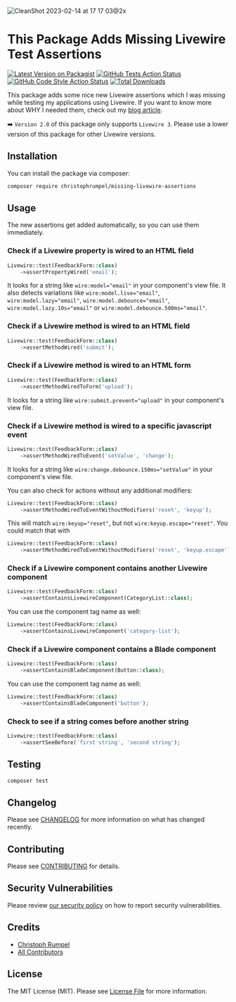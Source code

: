 ![CleanShot 2023-02-14 at 17 17 03@2x](https://user-images.githubusercontent.com/1394539/218795579-da45e8c0-2f7d-44d9-9e50-08fd8c99aa6b.png)
# This Package Adds Missing Livewire Test Assertions

[![Latest Version on Packagist](https://img.shields.io/packagist/v/christophrumpel/missing-livewire-assertions.svg?style=flat-square)](https://packagist.org/packages/christophrumpel/missing-livewire-assertions)
[![GitHub Tests Action Status](https://img.shields.io/github/workflow/status/christophrumpel/missing-livewire-assertions/run-tests?label=tests)](https://github.com/christophrumpel/missing-livewire-assertions/actions?query=workflow%3Arun-tests+branch%3Aproduction)
[![GitHub Code Style Action Status](https://img.shields.io/github/workflow/status/christophrumpel/missing-livewire-assertions/Check%20&%20fix%20styling?label=code%20style)](https://github.com/christophrumpel/missing-livewire-assertions/actions?query=workflow%3A"Check+%26+fix+styling"+branch%3Aproduction)
[![Total Downloads](https://img.shields.io/packagist/dt/christophrumpel/missing-livewire-assertions.svg?style=flat-square)](https://packagist.org/packages/christophrumpel/missing-livewire-assertions)

This package adds some nice new Livewire assertions which I was missing while testing my applications using Livewire. If you want to know more about WHY I needed them, check out my [blog article](https://christoph-rumpel.com/2021/4/how-I-test-livewire-components).

➡️ `Version 2.0` of this package only supports `Livewire 3`. Please use a lower version of this package for other Livewire versions.

## Installation

You can install the package via composer:

```bash
composer require christophrumpel/missing-livewire-assertions
```

## Usage

The new assertions get added automatically, so you can use them immediately.

### Check if a Livewire property is wired to an HTML field

```php
Livewire::test(FeedbackForm::class)
    ->assertPropertyWired('email');
```

It looks for a string like `wire:model="email"` in your component's view file. It also detects variations like `wire:model.live="email"`, `wire:model.lazy="email"`, `wire:model.debounce="email"`, `wire:model.lazy.10s="email"` or `wire:model.debounce.500ms="email"`.

### Check if a Livewire method is wired to an HTML field

```php
Livewire::test(FeedbackForm::class)
    ->assertMethodWired('submit');
```

### Check if a Livewire method is wired to an HTML form

```php
Livewire::test(FeedbackForm::class)
    ->assertMethodWiredToForm('upload');
```

It looks for a string like `wire:submit.prevent="upload"` in your component's view file.

### Check if a Livewire method is wired to a specific javascript event

```php
Livewire::test(FeedbackForm::class)
    ->assertMethodWiredToEvent('setValue', 'change');
```

It looks for a string like `wire:change.debounce.150ms="setValue"` in your component's view file.

You can also check for actions without any additional modifiers: 

```php
Livewire::test(FeedbackForm::class)
    ->assertMethodWiredToEventWithoutModifiers('reset', 'keyup');
```

This will match `wire:keyup="reset"`, but not `wire:keyup.escape="reset"`. You could match that with

```php
Livewire::test(FeedbackForm::class)
    ->assertMethodWiredToEventWithoutModifiers('reset', 'keyup.escape');
```

### Check if a Livewire component contains another Livewire component
```php
Livewire::test(FeedbackForm::class)
    ->assertContainsLivewireComponent(CategoryList::class);
```

You can use the component tag name as well:

```php
Livewire::test(FeedbackForm::class)
    ->assertContainsLivewireComponent('category-list');
```

### Check if a Livewire component contains a Blade component
```php
Livewire::test(FeedbackForm::class)
    ->assertContainsBladeComponent(Button::class);
```

You can use the component tag name as well:

```php
Livewire::test(FeedbackForm::class)
    ->assertContainsBladeComponent('button');
```

### Check to see if a string comes before another string
```php
Livewire::test(FeedbackForm::class)
    ->assertSeeBefore('first string', 'second string');
```

## Testing

```bash
composer test
```

## Changelog

Please see [CHANGELOG](CHANGELOG.md) for more information on what has changed recently.

## Contributing

Please see [CONTRIBUTING](.github/CONTRIBUTING.md) for details.

## Security Vulnerabilities

Please review [our security policy](../../security/policy) on how to report security vulnerabilities.

## Credits

- [Christoph Rumpel](https://github.com/christophrumpel)
- [All Contributors](../../contributors)

## License

The MIT License (MIT). Please see [License File](LICENSE.md) for more information.
